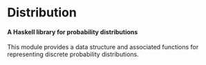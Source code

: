 # Distribution

#### A Haskell library for probability distributions

This module provides a data structure and associated functions for
representing discrete probability distributions.

